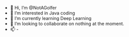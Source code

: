 - 👋 Hi, I’m @NotAGolfer
- 👀 I’m interested in Java coding
- 🌱 I’m currently learning Deep Learning
- 💞️ I’m looking to collaborate on nothing at the moment.
- 📫 -

<!---
NotAGolfer/NotAGolfer is a ✨ special ✨ repository because its `README.md` (this file) appears on your GitHub profile.
You can click the Preview link to take a look at your changes.
--->
